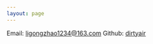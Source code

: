 ```yaml
---
layout: page
---
```


Email: ligongzhao1234@163.com
Github: [dirtyair](https://github.com/dirtyair)